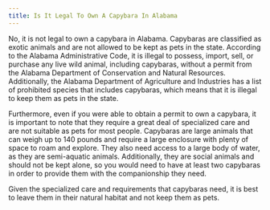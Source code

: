 ```yaml
---
title: Is It Legal To Own A Capybara In Alabama
---
```


No, it is not legal to own a capybara in Alabama. Capybaras are classified as exotic animals and are not allowed to be kept as pets in the state. According to the Alabama Administrative Code, it is illegal to possess, import, sell, or purchase any live wild animal, including capybaras, without a permit from the Alabama Department of Conservation and Natural Resources. Additionally, the Alabama Department of Agriculture and Industries has a list of prohibited species that includes capybaras, which means that it is illegal to keep them as pets in the state.

Furthermore, even if you were able to obtain a permit to own a capybara, it is important to note that they require a great deal of specialized care and are not suitable as pets for most people. Capybaras are large animals that can weigh up to 140 pounds and require a large enclosure with plenty of space to roam and explore. They also need access to a large body of water, as they are semi-aquatic animals. Additionally, they are social animals and should not be kept alone, so you would need to have at least two capybaras in order to provide them with the companionship they need. 

Given the specialized care and requirements that capybaras need, it is best to leave them in their natural habitat and not keep them as pets.